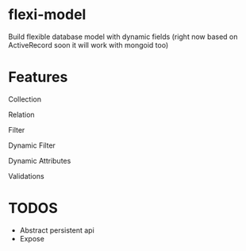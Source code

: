 flexi-model
===========

Build flexible database model with dynamic fields (right now based on ActiveRecord soon it will work with mongoid too)

Features
===========

Collection

Relation

Filter

Dynamic Filter

Dynamic Attributes

Validations

TODOS
=====

* Abstract persistent api
* Expose
